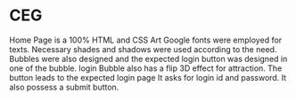 # CEG
Home Page is a 100% HTML and CSS Art
Google fonts were employed for texts.
Necessary shades and shadows were used according to the need.
Bubbles were also designed and the expected login button was designed in one of the bubble.
login Bubble also has a flip 3D effect for attraction.
The button leads to the expected login page
It asks for login id and password.
It also possess a submit button. 
